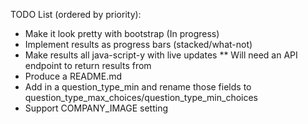 TODO List (ordered by priority):
* Make it look pretty with bootstrap (In progress)
* Implement results as progress bars (stacked/what-not)
* Make results all java-script-y with live updates
** Will need an API endpoint to return results from
* Produce a README.md
* Add in a question_type_min and rename those fields to question_type_max_choices/question_type_min_choices
* Support COMPANY_IMAGE setting
